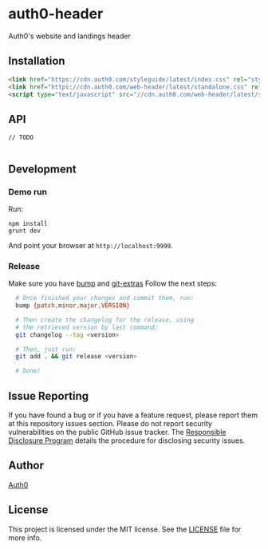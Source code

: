 
# auth0-header

  Auth0's website and landings header

## Installation

~~~html
<link href="https://cdn.auth0.com/styleguide/latest/index.css" rel="stylesheet" />
<link href="https://cdn.auth0.com/web-header/latest/standalone.css" rel="stylesheet"/>
<script type="text/javascript" src="//cdn.auth0.com/web-header/latest/standalone.min.js"></script>
~~~

## API

```
// TODO


```

## Development

### Demo run

Run:

```
npm install
grunt dev
```

And point your browser at `http://localhost:9999`.

### Release

Make sure you have [bump](https://github.com/ianstormtaylor/bump) and [git-extras](https://github.com/tj/git-extras)
Follow the next steps:

``` bash
  # Once finished your changes and commit them, run:
  bump {patch,minor,major,VERSION}

  # Then create the changelog for the release, using
  # the retrieved version by last command:
  git changelog --tag <version>

  # Then, just run:
  git add . && git release <version>

  # Done!
```

## Issue Reporting

If you have found a bug or if you have a feature request, please report them at this repository issues section. Please do not report security vulnerabilities on the public GitHub issue tracker. The [Responsible Disclosure Program](https://auth0.com/whitehat) details the procedure for disclosing security issues.

## Author

[Auth0](auth0.com)

## License

This project is licensed under the MIT license. See the [LICENSE](LICENSE) file for more info.

